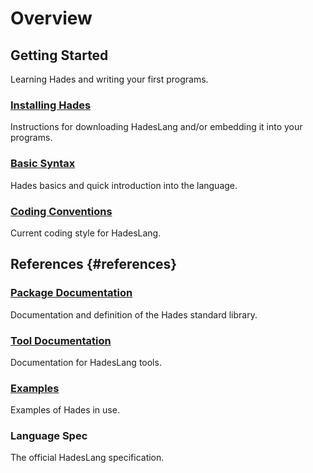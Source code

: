 # Overview

## Getting Started

Learning Hades and writing your first programs.

### [Installing Hades](getting-started/installing-hades.md)

Instructions for downloading HadesLang and/or embedding it into your programs.

### [Basic Syntax](getting-started/basic-syntax.md)

Hades basics and quick introduction into the language.

### [Coding Conventions](getting-started/coding-conventions.md)

Current coding style for HadesLang.

## References {#references}

### [Package Documentation](core-libraries/standard-library/)

Documentation and definition of the Hades standard library.

### [Tool Documentation](other/tools.md)

Documentation for HadesLang tools.

### [Examples](other/examples.md)

Examples of Hades in use.

### Language Spec

The official HadesLang specification.

